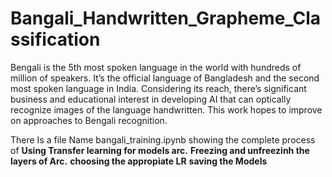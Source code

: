 # Bangali_Handwritten_Grapheme_Classification
Bengali is the 5th most spoken language in the world with hundreds of million of speakers. It’s the official language of Bangladesh and the second most spoken language in India. Considering its reach, there’s significant business and educational interest in developing AI that can optically recognize images of the language handwritten. This work hopes to improve on approaches to Bengali recognition.

There Is a file Name bangali_training.ipynb showing the complete process of 
 **Using Transfer learning for models arc.**
**Freezing and unfreezinh the layers of Arc.**
**choosing the appropiate LR**
**saving the Models**

